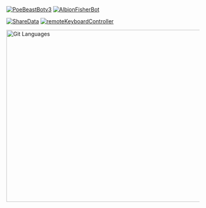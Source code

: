 [![PoeBeastBotv3](https://github-readme-stats.vercel.app/api/pin/?username=jamesCrumble&repo=PoeBeastBotv3&theme=dark)](https://github.com/JamesCrumbleProduction/PoeBeastBotv3)
[![AlbionFisherBot](https://github-readme-stats.vercel.app/api/pin/?username=jamesCrumbleProduction&repo=AlbionFisherBot&theme=dark)](https://github.com/JamesCrumbleProduction/AlbionFisherBot)



[![ShareData](https://github-readme-stats.vercel.app//api/pin//?username=jamesCrumble&repo=ShareData&theme=dark)](https://github.com/JamesCrumble/ShareData)
[![remoteKeyboardController](https://github-readme-stats.vercel.app//api//pin//?username=jamesCrumble&repo=remoteKeyboardController&theme=dark)](https://github.com/JamesCrumble/remoteKeyboardController)

<p>
    <a href="(https://github.com/JamesCrumble)">
        <img width="800" height="450" alt="Git Languages" src="https://github-readme-stats.vercel.app//api//top-langs//?username=jamesCrumble&theme=dark"/>
    </a>
</p>
